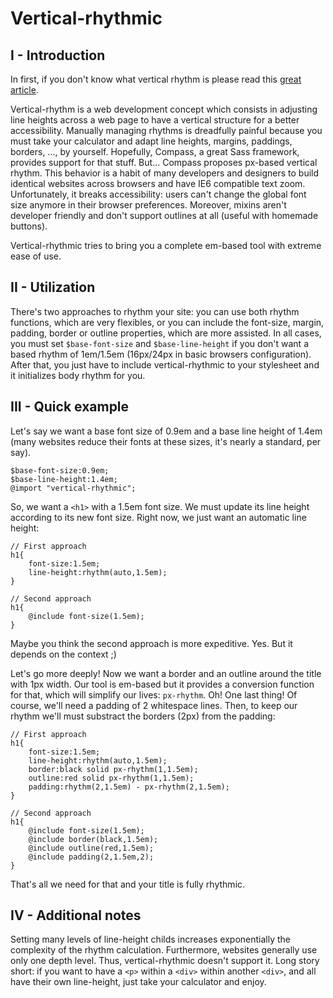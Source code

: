 Vertical-rhythmic
=================

I - Introduction
----------------

In first, if you don't know what vertical rhythm is please read this [great article](http://24ways.org/2006/compose-to-a-vertical-rhythm).

Vertical-rhythm is a web development concept which consists in adjusting line heights across a web page to have a vertical structure for a better accessibility. Manually managing rhythms is dreadfully painful because you must take your calculator and adapt line heights, margins, paddings, borders, ..., by yourself. Hopefully, Compass, a great Sass framework, provides support for that stuff. But... Compass proposes px-based vertical rhythm. This behavior is a habit of many developers and designers to build identical websites across browsers and have IE6 compatible text zoom. Unfortunately, it breaks accessibility: users can't change the global font size anymore in their browser preferences. Moreover, mixins aren't developer friendly and don't support outlines at all (useful with homemade buttons).

Vertical-rhythmic tries to bring you a complete em-based tool with extreme ease of use.

II - Utilization
----------------

There's two approaches to rhythm your site: you can use both rhythm functions, which are very flexibles, or you can include the font-size, margin, padding, border or outline properties, which are more assisted. In all cases, you must set `$base-font-size` and `$base-line-height` if you don't want a based rhythm of 1em/1.5em (16px/24px in basic browsers configuration). After that, you just have to include vertical-rhythmic to your stylesheet and it initializes body rhythm for you.

III - Quick example
-------------------

Let's say we want a base font size of 0.9em and a base line height of 1.4em (many websites reduce their fonts at these sizes, it's nearly a standard, per say).

	$base-font-size:0.9em;
	$base-line-height:1.4em;
	@import "vertical-rhythmic";

So, we want a `<h1>` with a 1.5em font size. We must update its line height according to its new font size. Right now, we just want an automatic line height:

	// First approach
	h1{
		font-size:1.5em;
		line-height:rhythm(auto,1.5em);
	}

	// Second approach
	h1{
		@include font-size(1.5em);
	}

Maybe you think the second approach is more expeditive. Yes. But it depends on the context ;)

Let's go more deeply! Now we want a border and an outline around the title with 1px width. Our tool is em-based but it provides a conversion function for that, which will simplify our lives: `px-rhythm`. Oh! One last thing! Of course, we'll need a padding of 2 whitespace lines. Then, to keep our rhythm we'll must substract the borders (2px) from the padding:

	// First approach
	h1{
		font-size:1.5em;
		line-height:rhythm(auto,1.5em);
		border:black solid px-rhythm(1,1.5em);
		outline:red solid px-rhythm(1,1.5em);
		padding:rhythm(2,1.5em) - px-rhythm(2,1.5em);
	}

	// Second approach
	h1{
		@include font-size(1.5em);
		@include border(black,1.5em);
		@include outline(red,1.5em);
		@include padding(2,1.5em,2);
	}

That's all we need for that and your title is fully rhythmic.

IV - Additional notes
---------------------

Setting many levels of line-height childs increases exponentially the complexity of the rhythm calculation. Furthermore, websites generally use only one depth level. Thus, vertical-rhythmic doesn't support it. Long story short: if you want to have a `<p>` within a `<div>` within another `<div>`, and all have their own line-height, just take your calculator and enjoy.